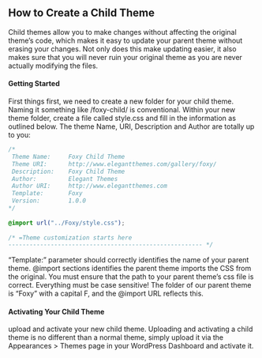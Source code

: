 ## How to Create a Child Theme

Child themes allow you to make changes without affecting the original theme’s code, which makes it easy to update your parent theme without erasing your changes. Not only does this make updating easier, it also makes sure that you will never ruin your original theme as you are never actually modifying the files.

#### Getting Started
First things first, we need to create a new folder for your child theme. Naming it something like /foxy-child/ is conventional. Within your new theme folder, create a file called style.css and fill in the information as outlined below. The theme Name, URI, Description and Author are totally up to you:
```css
/*
 Theme Name:     Foxy Child Theme
 Theme URI:      http://www.elegantthemes.com/gallery/foxy/
 Description:    Foxy Child Theme
 Author:         Elegant Themes
 Author URI:     http://www.elegantthemes.com
 Template:       Foxy
 Version:        1.0.0
*/
 
@import url("../Foxy/style.css");
 
/* =Theme customization starts here
------------------------------------------------------- */
```
“Template:” parameter should correctly identifies the name of your parent theme. @import sections identifies the parent theme imports the CSS from the original. You must ensure that the path to your parent theme’s css file is correct. Everything must be case sensitive! The folder of our parent theme is “Foxy” with a capital F, and the @import URL reflects this.

#### Activating Your Child Theme
upload and activate your new child theme. Uploading and activating a child theme is no different than a normal theme, simply upload it via the Appearances > Themes page in your WordPress Dashboard and activate it.
